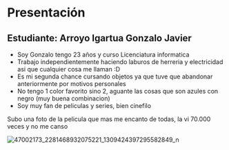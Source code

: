 # Presentación

## Estudiante: Arroyo Igartua Gonzalo Javier

- Soy Gonzalo tengo 23 años y curso Licenciatura informatica
- Trabajo independientemente haciendo laburos de herreria y electricidad asi que cualquier cosa me llaman :D
- Es mi segunda chance cursando objetos ya que tuve que abandonar anteriormente por motivos personales
- No tengo 1 color favorito sino 2, aguante las cosas que son azules con negro (muy buena combinacion)
- Soy muy fan de peliculas y series, bien cinefilo

Subo una foto de la pelicula que mas me encanto de todas, la vi 70.000 veces y no me canso

![47002173_2281468932075221_1309424397295582849_n](https://user-images.githubusercontent.com/70548056/131416221-bfd9bfed-0ed8-4198-b1ba-72e6a5d156b5.jpg)

